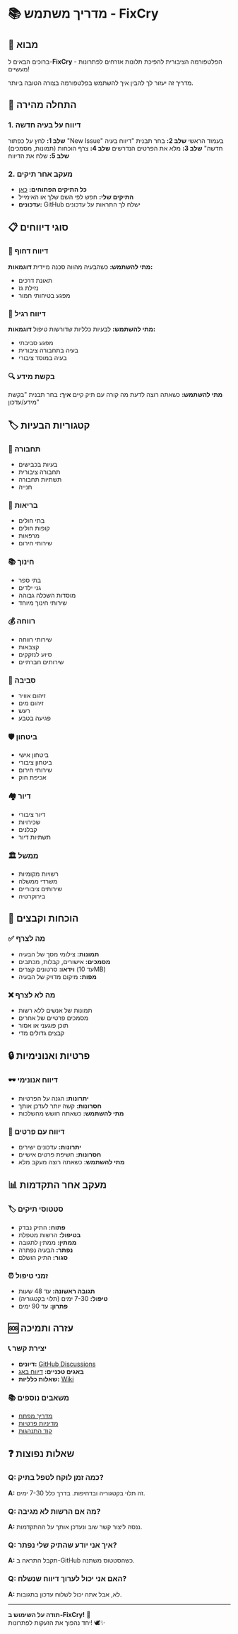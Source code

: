 # 📚 מדריך משתמש - FixCry

## 🎯 מבוא

ברוכים הבאים ל-**FixCry** - הפלטפורמה הציבורית להפיכת תלונות אזרחים לפתרונות מעשיים!

מדריך זה יעזור לך להבין איך להשתמש בפלטפורמה בצורה הטובה ביותר.

## 🚀 התחלה מהירה

### 1. דיווח על בעיה חדשה

**שלב 1:** לחץ על כפתור "New Issue" בעמוד הראשי
**שלב 2:** בחר תבנית "דיווח בעיה חדשה"
**שלב 3:** מלא את הפרטים הנדרשים
**שלב 4:** צרף הוכחות (תמונות, מסמכים)
**שלב 5:** שלח את הדיווח

### 2. מעקב אחר תיקים

- **כל התיקים הפתוחים:** [כאן](https://github.com/AnLoMinus/FixCry/issues?q=is%3Aissue+is%3Aopen)
- **התיקים שלי:** חפש לפי השם שלך או האימייל
- **עדכונים:** GitHub ישלח לך התראות על עדכונים

## 📋 סוגי דיווחים

### 🚨 דיווח דחוף
**מתי להשתמש:** כשהבעיה מהווה סכנה מיידית
**דוגמאות:** 
- תאונת דרכים
- נזילת גז
- מפגע בטיחותי חמור

### 📝 דיווח רגיל
**מתי להשתמש:** לבעיות כלליות שדורשות טיפול
**דוגמאות:**
- מפגע סביבתי
- בעיה בתחבורה ציבורית
- בעיה במוסד ציבורי

### 🔍 בקשת מידע
**מתי להשתמש:** כשאתה רוצה לדעת מה קורה עם תיק קיים
**איך:** בחר תבנית "בקשת מידע/עדכון"

## 🏷️ קטגוריות הבעיות

### 🚦 תחבורה
- בעיות בכבישים
- תחבורה ציבורית
- תשתיות תחבורה
- חנייה

### 🏥 בריאות
- בתי חולים
- קופות חולים
- מרפאות
- שירותי חירום

### 📚 חינוך
- בתי ספר
- גני ילדים
- מוסדות השכלה גבוהה
- שירותי חינוך מיוחד

### 💰 רווחה
- שירותי רווחה
- קצבאות
- סיוע לנזקקים
- שירותים חברתיים

### 🌿 סביבה
- זיהום אוויר
- זיהום מים
- רעש
- פגיעה בטבע

### 🛡️ ביטחון
- ביטחון אישי
- ביטחון ציבורי
- שירותי חירום
- אכיפת חוק

### 🏘️ דיור
- דיור ציבורי
- שכירויות
- קבלנים
- תשתיות דיור

### 🏛️ ממשל
- רשויות מקומיות
- משרדי ממשלה
- שירותים ציבוריים
- בירוקרטיה

## 📸 הוכחות וקבצים

### ✅ מה לצרף
- **תמונות:** צילומי מסך של הבעיה
- **מסמכים:** אישורים, קבלות, מכתבים
- **וידאו:** סרטונים קצרים (עד 10MB)
- **מפות:** מיקום מדויק של הבעיה

### ❌ מה לא לצרף
- תמונות של אנשים ללא רשות
- מסמכים פרטיים של אחרים
- תוכן פוגעני או אסור
- קבצים גדולים מדי

## 🔒 פרטיות ואנונימיות

### 🕶️ דיווח אנונימי
- **יתרונות:** הגנה על הפרטיות
- **חסרונות:** קשה יותר לעדכן אותך
- **מתי להשתמש:** כשאתה חושש מהשלכות

### 👤 דיווח עם פרטים
- **יתרונות:** עדכונים ישירים
- **חסרונות:** חשיפת פרטים אישיים
- **מתי להשתמש:** כשאתה רוצה מעקב מלא

## 📊 מעקב אחר התקדמות

### 🏷️ סטטוסי תיקים
- **פתוח:** התיק נבדק
- **בטיפול:** הרשות מטפלת
- **ממתין:** ממתין לתגובה
- **נפתר:** הבעיה נפתרה
- **סגור:** התיק הושלם

### ⏰ זמני טיפול
- **תגובה ראשונה:** עד 48 שעות
- **טיפול:** 7-30 ימים (תלוי בקטגוריה)
- **פתרון:** עד 90 ימים

## 🆘 עזרה ותמיכה

### 📞 יצירת קשר
- **דיונים:** [GitHub Discussions](https://github.com/AnLoMinus/FixCry/discussions)
- **באגים טכניים:** [דיווח באג](https://github.com/AnLoMinus/FixCry/issues/new?template=bug_report.md)
- **שאלות כלליות:** [Wiki](https://github.com/AnLoMinus/FixCry/wiki)

### 📚 משאבים נוספים
- [מדריך מפתח](developer-guide.md)
- [מדיניות פרטיות](privacy-policy.md)
- [קוד התנהגות](../CODE_OF_CONDUCT.md)

## ❓ שאלות נפוצות

### Q: כמה זמן לוקח לטפל בתיק?
**A:** זה תלוי בקטגוריה ובדחיפות. בדרך כלל 7-30 ימים.

### Q: מה אם הרשות לא מגיבה?
**A:** ננסה ליצור קשר שוב ונעדכן אותך על ההתקדמות.

### Q: איך אני יודע שהתיק שלי נפתר?
**A:** תקבל התראה ב-GitHub כשהסטטוס משתנה.

### Q: האם אני יכול לערוך דיווח שנשלח?
**A:** לא, אבל אתה יכול לשלוח עדכון בתגובות.

---

**תודה על השימוש ב-FixCry!** 🙏  
יחד נהפוך את הזעקות לפתרונות! 🕊️✨
